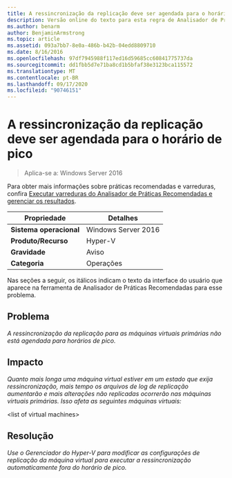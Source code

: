 ```yaml
---
title: A ressincronização da replicação deve ser agendada para o horário de pico
description: Versão online do texto para esta regra de Analisador de Práticas Recomendadas.
ms.author: benarm
author: BenjaminArmstrong
ms.topic: article
ms.assetid: 093a7bb7-8e0a-486b-b42b-04edd8809710
ms.date: 8/16/2016
ms.openlocfilehash: 97df7945988f117ed16d59685cc60841775737da
ms.sourcegitcommit: dd1fbb5d7e71ba8cd1b5bfaf38e3123bca115572
ms.translationtype: MT
ms.contentlocale: pt-BR
ms.lasthandoff: 09/17/2020
ms.locfileid: "90746151"
---
```

# <a name="resynchronization-of-replication-should-be-scheduled-for-off-peak-hours"></a>A ressincronização da replicação deve ser agendada para o horário de pico

>Aplica-se a: Windows Server 2016

Para obter mais informações sobre práticas recomendadas e varreduras, confira [Executar varreduras do Analisador de Práticas Recomendadas e gerenciar os resultados](https://go.microsoft.com/fwlink/p/?LinkID=223177).

|Propriedade|Detalhes|
|-|-|
|**Sistema operacional**|Windows Server 2016|
|**Produto/Recurso**|Hyper-V|
|**Gravidade**|Aviso|
|**Categoria**|Operações|

Nas seções a seguir, os itálicos indicam o texto da interface do usuário que aparece na ferramenta de Analisador de Práticas Recomendadas para esse problema.

## <a name="issue"></a>Problema
*A ressincronização da replicação para as máquinas virtuais primárias não está agendada para horários de pico.*

## <a name="impact"></a>Impacto
*Quanto mais longa uma máquina virtual estiver em um estado que exija ressincronização, mais tempo os arquivos de log de replicação aumentarão e mais alterações não replicadas ocorrerão nas máquinas virtuais primárias. Isso afeta as seguintes máquinas virtuais:*

\<list of virtual machines>

## <a name="resolution"></a>Resolução
*Use o Gerenciador do Hyper-V para modificar as configurações de replicação da máquina virtual para executar a ressincronização automaticamente fora do horário de pico.*



